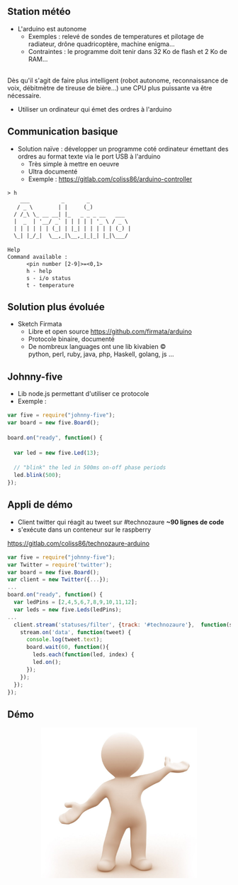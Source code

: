 
## Station météo

- L'arduino est autonome
  - Exemples : relevé de sondes de temperatures et pilotage de radiateur, drône quadricoptère, machine enigma...
  - Contraintes : le programme doit tenir dans 32 Ko de flash et 2 Ko de RAM...

<br>
Dès qu'il s'agit de faire plus intelligent (robot autonome, reconnaissance de voix, débitmètre de tireuse de bière...) une CPU plus puissante va être nécessaire.

- Utiliser un ordinateur qui émet des ordres à l'arduino



## Communication basique

- Solution naïve : développer un programme coté ordinateur émettant des ordres au format texte via le port USB à l'arduino
  - Très simple à mettre en oeuvre
  - Ultra documenté
  - Exemple : https://gitlab.com/coliss86/arduino-controller

```
> h
    ___          _       _
   / _ \        | |     (_)
  / /_\ \_ __ __| |_   _ _ _ __   ___
  |  _  | '__/ _` | | | | | '_ \ / _ \
  | | | | | | (_| | |_| | | | | | (_) |
  \_| |_/_|  \__,_|\__,_|_|_| |_|\___/

Help
Command available :
      <pin number [2-9]>=<0,1>
      h - help
      s - i/o status
      t - temperature
```



## Solution plus évoluée

- Sketch Firmata 
  - Libre et open source https://github.com/firmata/arduino
  - Protocole binaire, documenté
  - De nombreux languages ont une lib kivabien &copy; <br>python, perl, ruby, java, php, Haskell, golang, js ...



## Johnny-five

- Lib node.js permettant d'utiliser ce protocole
- Exemple : 

```javascript
var five = require("johnny-five");
var board = new five.Board();

board.on("ready", function() {

  var led = new five.Led(13);

  // "blink" the led in 500ms on-off phase periods
  led.blink(500);
});

```



## Appli de démo

- Client twitter qui réagit au tweet sur #technozaure **~90 lignes de code**
- s'exécute dans un conteneur sur le raspberry 

https://gitlab.com/coliss86/technozaure-arduino

```javascript
var five = require("johnny-five");
var Twitter = require('twitter');
var board = new five.Board();
var client = new Twitter({...});
...
board.on("ready", function() {
  var ledPins = [2,4,5,6,7,8,9,10,11,12];
  var leds = new five.Leds(ledPins);
...
  client.stream('statuses/filter', {track: '#technozaure'},  function(stream){
    stream.on('data', function(tweet) {
      console.log(tweet.text);
      board.wait(60, function(){
        leds.each(function(led, index) {
        led.on();
      });
    });
  });
});

```



## Démo

<figure style="margin-top: 0%; margin-left: 15%; width: 70%">
    <img src="ressources/demo.jpeg" alt=""/>
</figure>

